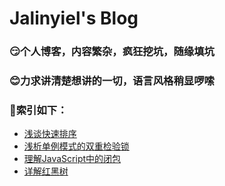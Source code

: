 

#  Jalinyiel's Blog

### 😏个人博客，内容繁杂，疯狂挖坑，随缘填坑

### 😊力求讲清楚想讲的一切，语言风格稍显啰嗦

### 🤗索引如下：

- [浅谈快速排序](https://github.com/JIANGLY33/Jalinyiel-Blog/blob/master/Blog/浅谈快速排序.md)
- [浅析单例模式的双重检验锁](https://github.com/JIANGLY33/Jalinyiel-Blog/blob/master/Blog/浅析单例模式的双重校验锁.md)
- [理解JavaScript中的闭包](https://github.com/JIANGLY33/Jalinyiel-Blog/blob/master/Blog/理解JavaScript中的闭包.md)
- [详解红黑树]([https://github.com/JIANGLY33/Jalinyiel-Blog/blob/master/Blog/%E8%AF%A6%E8%A7%A3%E7%BA%A2%E9%BB%91%E6%A0%91.md](https://github.com/JIANGLY33/Jalinyiel-Blog/blob/master/Blog/详解红黑树.md))

